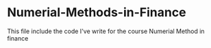# Numerial-Methods-in-Finance

This file include the code I've write for the course Numerial Method in finance
